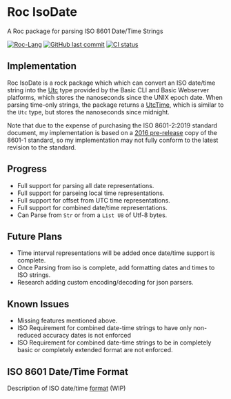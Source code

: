 # Roc IsoDate
A Roc package for parsing ISO 8601 Date/Time Strings 

[![Roc-Lang][roc_badge]][roc_link]
[![GitHub last commit][last_commit_badge]][last_commit_link]
[![CI status][ci_status_badge]][ci_status_link]

## Implementation
Roc IsoDate is a rock package which which can convert an ISO date/time string into the [Utc][utc_link] type provided by the Basic CLI and Basic Webserver platforms, which stores the nanoseconds since the UNIX epoch date. When parsing time-only strings, the package returns a [UtcTime][utctime_link], which is similar to the `Utc` type, but stores the nanoseconds since midnight.

Note that due to the expense of purchasing the ISO 8601-2:2019 standard document, my implementation is based on a [2016 pre-release][iso_8601_doc] copy of the 8601-1 standard, so my implementation may not fully conform to the latest revision to the standard.

## Progress
- Full support for parsing all date representations.
- Full support for parseing local time representations.
- Full support for offset from UTC time representations.
- Full support for combined date/time representations.
- Can Parse from `Str` or from a `List U8` of Utf-8 bytes.

## Future Plans
- Time interval representations will be added once date/time support is complete.
- Once Parsing from iso is complete, add formatting dates and times to ISO strings.
- Research adding custom encoding/decoding for json parsers.

## Known Issues
- Missing features mentioned above.
- ISO Requirement for combined date-time strings to have only non-reduced accuracy dates is not enforced
- ISO Requirement for combined date-time strings to be in completely basic or completely extended format are not enforced.

## ISO 8601 Date/Time Format
Description of ISO date/time [format][iso_8601_md] (WIP)


[roc_badge]: https://img.shields.io/badge/Roc%20Lang-6B3ADC
[roc_link]: https://github.com/roc-lang/roc
[ci_status_badge]: https://img.shields.io/github/actions/workflow/status/imclerran/roc-isodate/ci.yml
[ci_status_link]: https://github.com/imclerran/Roc-IsoDate/actions/workflows/ci.yml
[last_commit_badge]: https://img.shields.io/github/last-commit/imclerran/roc-isodate
[last_commit_link]: https://github.com/imclerran/Roc-IsoDate/commits/main/

[iso_8601_doc]: https://www.loc.gov/standards/datetime/iso-tc154-wg5_n0038_iso_wd_8601-1_2016-02-16.pdf
[utc_link]: https://github.com/roc-lang/basic-cli/blob/main/platform/Utc.roc
[utctime_link]: https://github.com/imlerran/roc-isodate/blob/main/platform/UtcTime.roc
[iso_8601_md]: ISO_8601.md
